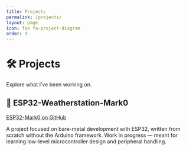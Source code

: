 ```yaml
---
title: Projects
permalink: /projects/
layout: page
icon: fas fa-project-diagram
order: 4
---
```


# 🛠️ Projects

Explore what I’ve been working on.

## 🔧 ESP32-Weatherstation-Mark0

[<i class="fab fa-github"></i> ESP32-Mark0 on GitHub](https://github.com/zdenekru/ESP32-Mark0)

A project focused on bare-metal development with ESP32, written from scratch without the Arduino framework. Work in progress — meant for learning low-level microcontroller design and peripheral handling.
